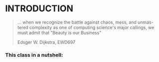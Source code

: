 # INTRODUCTION

> ... when we recognize the battle against chaos, mess, and unmas- tered complexity as one of computing science's major callings, we must admit that "Beauty is our Business"
>
> Edsger W. Dijkstra, EWD697

### This class in a nutshell: 

### 

